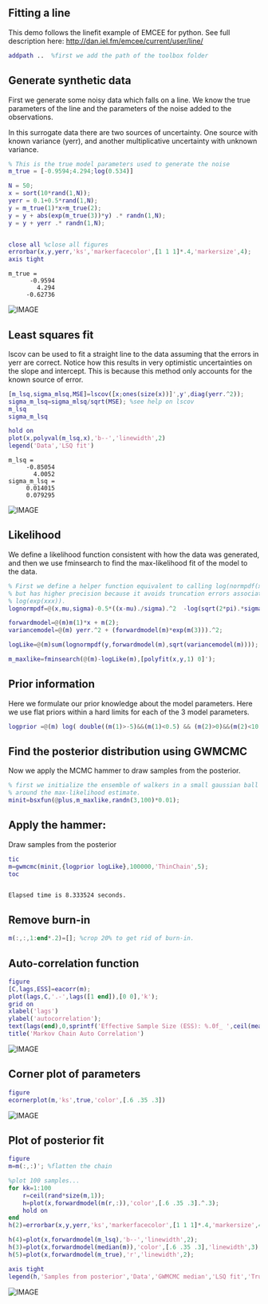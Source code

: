 

Fitting a line
----------------------------------------------------------

This demo follows the linefit example of EMCEE for python. See full description here: http://dan.iel.fm/emcee/current/user/line/

```matlab
addpath ..  %first we add the path of the toolbox folder
```


Generate synthetic data
----------------------------------------------------------

First we generate some noisy data which falls on a line. We know the true parameters of the line and the parameters of the noise added to the observations.

In this surrogate data there are two sources of uncertainty. One source with known variance (yerr), and another multiplicative uncertainty with unknown variance.

```matlab
% This is the true model parameters used to generate the noise
m_true = [-0.9594;4.294;log(0.534)]

N = 50;
x = sort(10*rand(1,N));
yerr = 0.1+0.5*rand(1,N);
y = m_true(1)*x+m_true(2);
y = y + abs(exp(m_true(3))*y) .* randn(1,N);
y = y + yerr .* randn(1,N);


close all %close all figures
errorbar(x,y,yerr,'ks','markerfacecolor',[1 1 1]*.4,'markersize',4);
axis tight
```

```
m_true =
      -0.9594
        4.294
     -0.62736

```
    
![IMAGE](ex_linefit_01.png)


Least squares fit
----------------------------------------------------------

lscov can be used to fit a straight line to the data assuming that the errors in yerr are correct. Notice how this results in very optimistic uncertainties on the slope and intercept. This is because this method only accounts for the known source of error.

```matlab
[m_lsq,sigma_mlsq,MSE]=lscov([x;ones(size(x))]',y',diag(yerr.^2));
sigma_m_lsq=sigma_mlsq/sqrt(MSE); %see help on lscov
m_lsq
sigma_m_lsq

hold on
plot(x,polyval(m_lsq,x),'b--','linewidth',2)
legend('Data','LSQ fit')
```

```
m_lsq =
     -0.85054
       4.0052
sigma_m_lsq =
     0.014015
     0.079295

```
    
![IMAGE](ex_linefit_02.png)


Likelihood
----------------------------------------------------------

We define a likelihood function consistent with how the data was generated, and then we use fminsearch to find the max-likelihood fit of the model to the data.

```matlab
% First we define a helper function equivalent to calling log(normpdf(x,mu,sigma))
% but has higher precision because it avoids truncation errors associated with calling
% log(exp(xxx)).
lognormpdf=@(x,mu,sigma)-0.5*((x-mu)./sigma).^2  -log(sqrt(2*pi).*sigma);

forwardmodel=@(m)m(1)*x + m(2);
variancemodel=@(m) yerr.^2 + (forwardmodel(m)*exp(m(3))).^2;

logLike=@(m)sum(lognormpdf(y,forwardmodel(m),sqrt(variancemodel(m))));

m_maxlike=fminsearch(@(m)-logLike(m),[polyfit(x,y,1) 0]');
```


Prior information
----------------------------------------------------------

Here we formulate our prior knowledge about the model parameters. Here we use flat priors within a hard limits for each of the 3 model parameters.

```matlab
logprior =@(m) log( double((m(1)>-5)&&(m(1)<0.5) && (m(2)>0)&&(m(2)<10) && (m(3)>-10)&&(m(3)<1)) );
```


Find the posterior distribution using GWMCMC
----------------------------------------------------------

Now we apply the MCMC hammer to draw samples from the posterior.

```matlab
% first we initialize the ensemble of walkers in a small gaussian ball
% around the max-likelihood estimate.
minit=bsxfun(@plus,m_maxlike,randn(3,100)*0.01);
```


Apply the hammer:
----------------------------------------------------------

Draw samples from the posterior

```matlab
tic
m=gwmcmc(minit,{logprior logLike},100000,'ThinChain',5);
toc
```

```

Elapsed time is 8.333524 seconds.

```
    

Remove burn-in
----------------------------------------------------------

```matlab
m(:,:,1:end*.2)=[]; %crop 20% to get rid of burn-in.
```


Auto-correlation function
----------------------------------------------------------

```matlab
figure
[C,lags,ESS]=eacorr(m);
plot(lags,C,'.-',lags([1 end]),[0 0],'k');
grid on
xlabel('lags')
ylabel('autocorrelation');
text(lags(end),0,sprintf('Effective Sample Size (ESS): %.0f_ ',ceil(mean(ESS))),'verticalalignment','bottom','horizontalalignment','right')
title('Markov Chain Auto Correlation')
```

![IMAGE](ex_linefit_03.png)


Corner plot of parameters
----------------------------------------------------------

```matlab
figure
ecornerplot(m,'ks',true,'color',[.6 .35 .3])
```

![IMAGE](ex_linefit_04.png)


Plot of posterior fit
----------------------------------------------------------

```matlab
figure
m=m(:,:)'; %flatten the chain

%plot 100 samples...
for kk=1:100
    r=ceil(rand*size(m,1));
    h=plot(x,forwardmodel(m(r,:)),'color',[.6 .35 .3].^.3);
    hold on
end
h(2)=errorbar(x,y,yerr,'ks','markerfacecolor',[1 1 1]*.4,'markersize',4);

h(4)=plot(x,forwardmodel(m_lsq),'b--','linewidth',2);
h(3)=plot(x,forwardmodel(median(m)),'color',[.6 .35 .3],'linewidth',3);
h(5)=plot(x,forwardmodel(m_true),'r','linewidth',2);

axis tight
legend(h,'Samples from posterior','Data','GWMCMC median','LSQ fit','Truth')
```

![IMAGE](ex_linefit_05.png)
